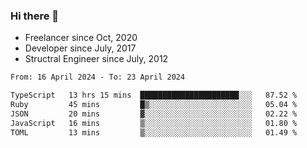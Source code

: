 ### Hi there 👋

- Freelancer since Oct, 2020
- Developer since July, 2017
- Structral Engineer since July, 2012

<!--START_SECTION:waka-->

```txt
From: 16 April 2024 - To: 23 April 2024

TypeScript   13 hrs 15 mins  ██████████████████████░░░   87.52 %
Ruby         45 mins         █▒░░░░░░░░░░░░░░░░░░░░░░░   05.04 %
JSON         20 mins         ▓░░░░░░░░░░░░░░░░░░░░░░░░   02.22 %
JavaScript   16 mins         ▒░░░░░░░░░░░░░░░░░░░░░░░░   01.80 %
TOML         13 mins         ▒░░░░░░░░░░░░░░░░░░░░░░░░   01.49 %
```

<!--END_SECTION:waka-->
